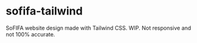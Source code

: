 # sofifa-tailwind

SoFIFA website design made with Tailwind CSS. WIP. Not responsive and not 100% accurate.
